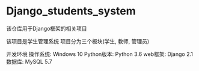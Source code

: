 # Django_students_system
该仓库用于Django框架的相关项目

该项目是学生管理系统
项目分为三个板块(学生, 教师, 管理员)

开发环境
    操作系统: Windows 10
    Python版本: Python 3.6
    web框架: Django 2.1
    数据库:  MySQL 5.7 
